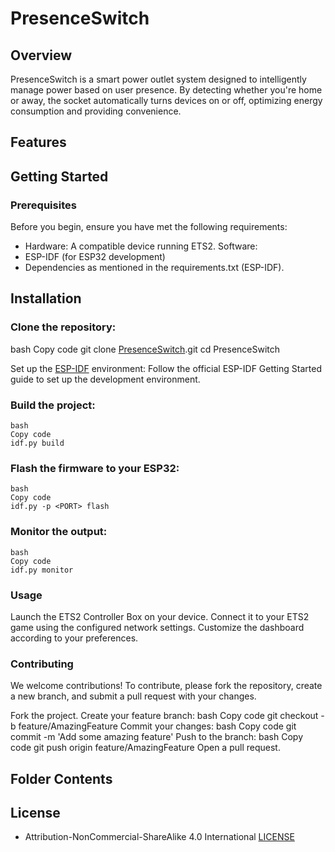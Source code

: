 # PresenceSwitch

## Overview

PresenceSwitch is a smart power outlet system designed to intelligently manage power based on user presence. By detecting whether you're home or away, the socket automatically turns devices on or off, optimizing energy consumption and providing convenience.

## Features

## Getting Started

### Prerequisites

Before you begin, ensure you have met the following requirements:

- Hardware: A compatible device running ETS2.
Software:
- ESP-IDF (for ESP32 development)
- Dependencies as mentioned in the requirements.txt (ESP-IDF).

## Installation

### Clone the repository:

bash
Copy code
git clone [PresenceSwitch](https://github.com/dscabello/PresenceSwitch).git
cd PresenceSwitch

Set up the [ESP-IDF](https://github.com/espressif/esp-idf) environment: Follow the official ESP-IDF Getting Started guide to set up the development environment.

### Build the project:
```
bash
Copy code
idf.py build
```

### Flash the firmware to your ESP32:
```
bash
Copy code
idf.py -p <PORT> flash
```

### Monitor the output:
```
bash
Copy code
idf.py monitor
```

### Usage

Launch the ETS2 Controller Box on your device.
Connect it to your ETS2 game using the configured network settings.
Customize the dashboard according to your preferences.

### Contributing
We welcome contributions! To contribute, please fork the repository, create a new branch, and submit a pull request with your changes.

Fork the project.
Create your feature branch:
bash
Copy code
git checkout -b feature/AmazingFeature
Commit your changes:
bash
Copy code
git commit -m 'Add some amazing feature'
Push to the branch:
bash
Copy code
git push origin feature/AmazingFeature
Open a pull request.

## Folder Contents

## License

- Attribution-NonCommercial-ShareAlike 4.0 International [LICENSE](https://github.com/dscabello/PresenceSwitch/blob/main/LICENSE)
